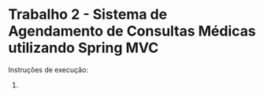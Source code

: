 # Trabalho 2 - Sistema de Agendamento de Consultas Médicas utilizando Spring MVC

Instruções de execução:

1.
